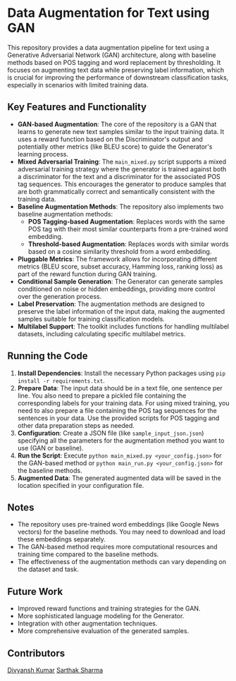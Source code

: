 # Data Augmentation for Text using GAN

This repository provides a data augmentation pipeline for text using a Generative Adversarial Network (GAN) architecture, along with baseline methods based on POS tagging and word replacement by thresholding. It focuses on augmenting text data while preserving label information, which is crucial for improving the performance of downstream classification tasks, especially in scenarios with limited training data.

## Key Features and Functionality

* **GAN-based Augmentation**:  The core of the repository is a GAN that learns to generate new text samples similar to the input training data.  It uses a reward function based on the Discriminator's output and potentially other metrics (like BLEU score) to guide the Generator's learning process.
* **Mixed Adversarial Training**:  The `main_mixed.py` script supports a mixed adversarial training strategy where the generator is trained against both a discriminator for the text and a discriminator for the associated POS tag sequences. This encourages the generator to produce samples that are both grammatically correct and semantically consistent with the training data.
* **Baseline Augmentation Methods**:  The repository also implements two baseline augmentation methods:
    * **POS Tagging-based Augmentation**: Replaces words with the same POS tag with their most similar counterparts from a pre-trained word embedding.
    * **Threshold-based Augmentation**: Replaces words with similar words based on a cosine similarity threshold from a word embedding.
* **Pluggable Metrics**: The framework allows for incorporating different metrics (BLEU score, subset accuracy, Hamming loss, ranking loss) as part of the reward function during GAN training.
* **Conditional Sample Generation**:  The Generator can generate samples conditioned on noise or hidden embeddings, providing more control over the generation process.
* **Label Preservation**: The augmentation methods are designed to preserve the label information of the input data, making the augmented samples suitable for training classification models.
* **Multilabel Support**: The toolkit includes functions for handling multilabel datasets, including calculating specific multilabel metrics.


## Running the Code


1. **Install Dependencies**:  Install the necessary Python packages using `pip install -r requirements.txt`.
2. **Prepare Data**:  The input data should be in a text file, one sentence per line.  You also need to prepare a pickled file containing the corresponding labels for your training data. For using mixed training, you need to also prepare a file containing the POS tag sequences for the sentences in your data. Use the provided scripts for POS tagging and other data preparation steps as needed.
3. **Configuration**: Create a JSON file (like `sample_input_json.json`) specifying all the parameters for the augmentation method you want to use (GAN or baseline).
4. **Run the Script**: Execute `python main_mixed.py <your_config.json>` for the GAN-based method or `python main_run.py <your_config.json>` for the baseline methods.
5. **Augmented Data**: The generated augmented data will be saved in the location specified in your configuration file.

## Notes

* The repository uses pre-trained word embeddings (like Google News vectors) for the baseline methods. You may need to download and load these embeddings separately.
* The GAN-based method requires more computational resources and training time compared to the baseline methods.
* The effectiveness of the augmentation methods can vary depending on the dataset and task.

## Future Work

* Improved reward functions and training strategies for the GAN.
* More sophisticated language modeling for the Generator.
* Integration with other augmentation techniques.
* More comprehensive evaluation of the generated samples.

## Contributors

[Divyansh Kumar](https://github.com/divyansh-1611)
[Sarthak Sharma](https://github.com/Sarthak061)
